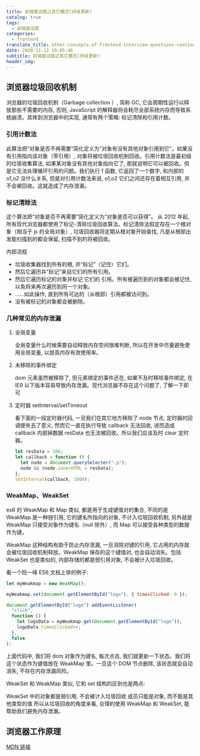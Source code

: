 ```yaml
---
title: 前端面试题之其它概念(持续更新)
catalog: true
tags:
  - 前端面试题
categories:
  - frontend
translate_title: other-concepts-of-frontend-interview-questions-continuous-update
date: 2020-11-12 19:05:46
subtitle: 前端面试题之其它概念(持续更新)
header_img:
---
```


## 浏览器垃圾回收机制

浏览器的垃圾回收机制（Garbage collection
）, 简称 GC, 它会周期性运行以释放那些不需要的内存, 否则, JavaScript 的解释器将会耗尽全部系统内存而导致系统崩溃。具体到浏览器中的实现, 通常有两个策略: 标记清除和引用计数。

### 引用计数法

此算法把“对象是否不再需要”简化定义为“对象有没有其他对象引用到它”。如果没有引用指向该对象（零引用）, 对象将被垃圾回收机制回收。引用计数法是最初级的垃圾收集算法, 如果某对象没有其他对象指向它了, 那就说明它可以被回收。但是它无法处理循环引用的问题。我们执行 f 函数, 它返回了一个数字, 和内部的 o1,o2 没什么关系, 但是对引用计数法来说, o1,o2 它们之间还存在着相互引用, 并不会被回收。这就造成了内存泄漏。

### 标记清除法

这个算法把“对象是否不再需要”简化定义为“对象是否可以获得”。
从 2012 年起, 所有现代浏览器都使用了标记-清除垃圾回收算法。标记清除法假定存在一个根对象（相当于 js 的全局对象）, 垃圾回收器将定期从根对象开始查找, 凡是从根部出发能扫描到的都会保留, 扫描不到的将被回收。

内部流程

- 垃圾收集器找到所有的根, 并“标记”（记住）它们。
- 然后它遍历并“标记”来自它们的所有引用。
- 然后它遍历标记的对象并标记 它们的 引用。所有被遍历到的对象都会被记住, 以免将来再次遍历到同一个对象。
- ……如此操作, 直到所有可达的（从根部）引用都被访问到。
- 没有被标记的对象都会被删除。

### 几种常见的内存泄漏

1. 全局变量

   全局变量什么时候需要自动释放内存空间很难判断, 所以在开发中尽量避免使用全局变量, 以提高内存有效使用率。

2. 未移除的事件绑定

   dom 元素虽然被移除了, 但元素绑定的事件还在, 如果不及时移除事件绑定, 在 IE9 以下版本容易导致内存泄漏。现代浏览器不存在这个问题了, 了解一下即可

3. 定时器 setInterval/setTimeout

   看下面的一段定时器代码, 一旦我们在其它地方移除了 node 节点, 定时器的回调便失去了意义, 然而它一直在执行导致 callback 无法回收, 进而造成 callback 内部掉数据 resData 也无法被回收。所以我们应该及时 clear 定时器。

   ```js
   let resData = 100;
   let callback = function () {
     let node = document.querySelecter(".p");
     node && (node.innerHTML = resData);
   };
   setInterval(callback, 1000);
   ```

### WeakMap、WeakSet

es6 的 WeakMap 和 Map 类似, 都是用于生成键值对的集合, 不同的是 WeakMap 是一种弱引用, 它的键名所指向的对象, 不计入垃圾回收机制, 另外就是 WeakMap 只接受对象作为键名（null 除外）, 而 Map 可以接受各种类型的数据作为键。

WeakMap 这种结构有助于防止内存泄漏, 一旦消除对键的引用, 它占用的内存就会被垃圾回收机制释放。WeakMap 保存的这个键值对, 也会自动消失。包括 WeakSet 也是类似的, 内部存储的都是弱引用对象, 不会被计入垃圾回收。

看一个阮一峰 ES6 文档上举的例子:

```js
let myWeakmap = new WeakMap();

myWeakmap.set(document.getElementById("logo"), { timesClicked: 0 });

document.getElementById("logo").addEventListener(
  "click",
  function () {
    let logoData = myWeakmap.get(document.getElementById("logo"));
    logoData.timesClicked++;
  },
  false
);
```

上面代码中, 我们将 dom 对象作为键名, 每次点击, 我们就更新一下状态。我们将这个状态作为键值放在 WeakMap 里。一旦这个 DOM 节点删除, 该状态就会自动消失, 不存在内存泄漏风险。

WeakSet 和 WeakMap 类似, 它和 set 结构的区别也是两点:

WeakSet 中的对象都是弱引用, 不会被计入垃圾回收
成员只能是对象, 而不能是其他类型的值
所以从垃圾回收的角度来看, 合理的使用 WeakMap 和 WeakSet, 能帮助我们避免内存泄漏。

## 浏览器工作原理

[MDN 链接](https://developer.mozilla.org/zh-CN/docs/Web/Performance/%E6%B5%8F%E8%A7%88%E5%99%A8%E6%B8%B2%E6%9F%93%E9%A1%B5%E9%9D%A2%E7%9A%84%E5%B7%A5%E4%BD%9C%E5%8E%9F%E7%90%86)
